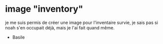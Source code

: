 # image "inventory"

je me suis permis de créer une image pour l'inventaire survie, je sais pas si noah s'en occupait déjà, mais je l'ai fait quand même.

 - Basile
